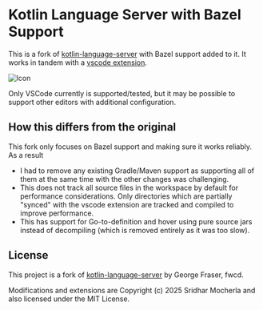 # Kotlin Language Server with Bazel Support

This is a fork of [kotlin-language-server](https://github.com/fwcd/kotlin-language-server) with Bazel support added to it. It works in tandem with a [vscode extension](https://github.com/smocherla-brex/bazel-kotlin-vscode-extension).


![Icon](Icon128.png)

Only VSCode currently is supported/tested, but it may be possible to support other editors with additional configuration.

## How this differs from the original

This fork only focuses on Bazel support and making sure it works reliably. As a result
- I had to remove any existing Gradle/Maven support as supporting all of them at the same time with the other changes was challenging.
- This does not track all source files in the workspace by default for performance considerations. Only directories which are partially "synced"
 with the vscode extension are tracked and compiled to improve performance.
- This has support for Go-to-definition and hover using pure source jars instead of decompiling (which is removed entirely as it was too slow).


## License

This project is a fork of [kotlin-language-server](https://github.com/fwcd/kotlin-language-server) by George Fraser, fwcd.

Modifications and extensions are Copyright (c) 2025 Sridhar Mocherla and also licensed under the MIT License.

